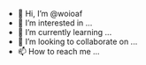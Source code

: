 - 👋 Hi, I’m @woioaf
- 👀 I’m interested in ...
- 🌱 I’m currently learning ...
- 💞️ I’m looking to collaborate on ...
- 📫 How to reach me ...

<!---
woioaf/woioaf is a ✨ special ✨ repository because its `README.md` (this file) appears on your GitHub profile.
You can click the Preview link to take a look at your changes.
--->
